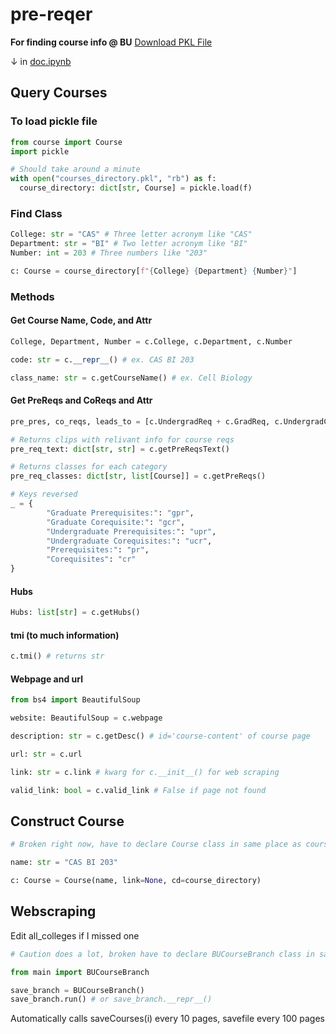 # pre-reqer
**For finding course info @ BU**
[Download PKL File](https://drive.google.com/file/d/1SWcJW0IXldnk658u8EoOuaJgOAxW6iCP/view?usp=drive_link)

  &darr; in [doc.ipynb](doc.ipynb)
 
## Query Courses

### To load pickle file

```py
from course import Course
import pickle

# Should take around a minute
with open("courses_directory.pkl", "rb") as f:
  course_directory: dict[str, Course] = pickle.load(f)
```
### Find Class

```py
College: str = "CAS" # Three letter acronym like "CAS"
Department: str = "BI" # Two letter acronym like "BI"
Number: int = 203 # Three numbers like "203"

c: Course = course_directory[f"{College} {Department} {Number}"]
```

### Methods

#### Get Course Name, Code, and Attr

```py
College, Department, Number = c.College, c.Department, c.Number

code: str = c.__repr__() # ex. CAS BI 203 

class_name: str = c.getCourseName() # ex. Cell Biology
```

#### Get PreReqs and CoReqs and Attr
```py
pre_pres, co_reqs, leads_to = [c.UndergradReq + c.GradReq, c.UndergradCoReq + c.GradCoReq, c.Post]

# Returns clips with relivant info for course reqs
pre_req_text: dict[str, str] = c.getPreReqsText()

# Returns classes for each category
pre_req_classes: dict[str, list[Course]] = c.getPreReqs()

# Keys reversed
_ = {
        "Graduate Prerequisites:": "gpr",
        "Graduate Corequisite:": "gcr",
        "Undergraduate Prerequisites:": "upr",
        "Undergraduate Corequisites:": "ucr",
        "Prerequisites:": "pr",
        "Corequisites": "cr" 
}
```

#### Hubs

```py
Hubs: list[str] = c.getHubs()
```

#### tmi (to much information)

```py
c.tmi() # returns str
```

#### Webpage and url

```py
from bs4 import BeautifulSoup

website: BeautifulSoup = c.webpage

description: str = c.getDesc() # id='course-content' of course page

url: str = c.url

link: str = c.link # kwarg for c.__init__() for web scraping

valid_link: bool = c.valid_link # False if page not found
```

## Construct Course

```py
# Broken right now, have to declare Course class in same place as course_directory

name: str = "CAS BI 203"

c: Course = Course(name, link=None, cd=course_directory)
```

## Webscraping

Edit all_colleges if I missed one

```py
# Caution does a lot, broken have to declare BUCourseBranch class in same place as course_directory

from main import BUCourseBranch

save_branch = BUCourseBranch()
save_branch.run() # or save_branch.__repr__()
```

Automatically calls saveCourses(i) every 10 pages, savefile every 100 pages